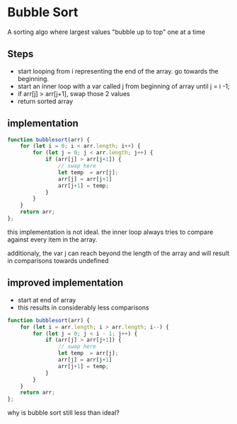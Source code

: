 # Bubble Sort 
A sorting algo where largest values "bubble up to top" one at a time

## Steps
- start looping from i representing the end of the array. go towards the beginning.
- start an inner loop with a var called j from beginning of array until j = i -1;
- if arr[j] > arr[j+1], swap those 2 values
- return sorted array

## implementation
```js
function bubblesort(arr) {
    for (let i = 0; i < arr.length; i++) {
        for (let j = 0; j < arr.length; j++) {
            if (arr[j] > arr[j+1]) {
                // swap here
                let temp  = arr[j];
                arr[j] = arr[j+1]
                arr[j+1] = temp;
            }
        }
    }
    return arr;
};
```
this implementation is not ideal. the inner loop always tries to compare against every item in the array.

additionaly, the var j can reach beyond the length of the array and will result in comparisons towards undefined

## improved implementation
- start at end of array
- this results in considerably less comparisons
```js
function bubblesort(arr) {
    for (let i = arr.length; i > arr.length; i--) {
        for (let j = 0; j < i - 1; j++) {
            if (arr[j] > arr[j+1]) {
                // swap here
                let temp  = arr[j];
                arr[j] = arr[j+1]
                arr[j+1] = temp;
            }
        }
    }
    return arr;
};
```

why is bubble sort still less than ideal?